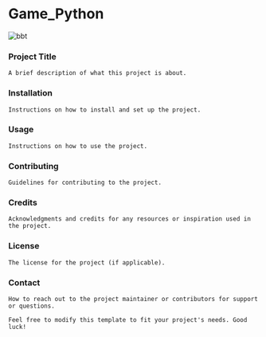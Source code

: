 # Game_Python

![bbt](https://github.com/CemRoot/Game_Python/assets/61415601/6b0bac7f-63c5-4558-9741-f22023411876)
### Project Title

```
A brief description of what this project is about.
```

### Installation
```
Instructions on how to install and set up the project.
```

### Usage
```
Instructions on how to use the project.
```

### Contributing
```
Guidelines for contributing to the project.
```

### Credits
```
Acknowledgments and credits for any resources or inspiration used in the project.
```

### License
```
The license for the project (if applicable).
```

### Contact
```
How to reach out to the project maintainer or contributors for support or questions.

Feel free to modify this template to fit your project's needs. Good luck!
```
